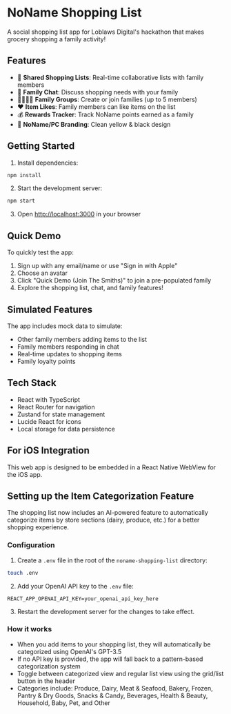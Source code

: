 # NoName Shopping List

A social shopping list app for Loblaws Digital's hackathon that makes grocery shopping a family activity!

## Features

- 🛒 **Shared Shopping Lists**: Real-time collaborative lists with family members
- 💬 **Family Chat**: Discuss shopping needs with your family
- 👨‍👩‍👧‍👦 **Family Groups**: Create or join families (up to 5 members)
- ❤️ **Item Likes**: Family members can like items on the list
- 💰 **Rewards Tracker**: Track NoName points earned as a family
- 🎨 **NoName/PC Branding**: Clean yellow & black design

## Getting Started

1. Install dependencies:
```bash
npm install
```

2. Start the development server:
```bash
npm start
```

3. Open [http://localhost:3000](http://localhost:3000) in your browser

## Quick Demo

To quickly test the app:
1. Sign up with any email/name or use "Sign in with Apple"
2. Choose an avatar
3. Click "Quick Demo (Join The Smiths)" to join a pre-populated family
4. Explore the shopping list, chat, and family features!

## Simulated Features

The app includes mock data to simulate:
- Other family members adding items to the list
- Family members responding in chat
- Real-time updates to shopping items
- Family loyalty points

## Tech Stack

- React with TypeScript
- React Router for navigation
- Zustand for state management
- Lucide React for icons
- Local storage for data persistence

## For iOS Integration

This web app is designed to be embedded in a React Native WebView for the iOS app.

## Setting up the Item Categorization Feature

The shopping list now includes an AI-powered feature to automatically categorize items by store sections (dairy, produce, etc.) for a better shopping experience.

### Configuration

1. Create a `.env` file in the root of the `noname-shopping-list` directory:

```bash
touch .env
```

2. Add your OpenAI API key to the `.env` file:

```
REACT_APP_OPENAI_API_KEY=your_openai_api_key_here
```

3. Restart the development server for the changes to take effect.

### How it works

- When you add items to your shopping list, they will automatically be categorized using OpenAI's GPT-3.5
- If no API key is provided, the app will fall back to a pattern-based categorization system
- Toggle between categorized view and regular list view using the grid/list button in the header
- Categories include: Produce, Dairy, Meat & Seafood, Bakery, Frozen, Pantry & Dry Goods, Snacks & Candy, Beverages, Health & Beauty, Household, Baby, Pet, and Other

